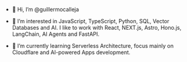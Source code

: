 - 👋 Hi, I’m @guillermocalleja
- 👀 I’m interested in JavaScript, TypeScript, Python, SQL, Vector Databases and AI. I like to work with React, NEXT.js, Astro, Hono.js, LangChain, AI Agents and FastAPI.

- 🌱 I’m currently learning Serverless Architecture, focus mainly on Cloudflare and AI-powered Apps development.
<!---
- 💞️ I’m looking to collaborate on ...
- 📫 How to reach me ...
--->
<!---
guillermocalleja/guillermocalleja is a ✨ special ✨ repository because its `README.md` (this file) appears on your GitHub profile.
You can click the Preview link to take a look at your changes.
--->
